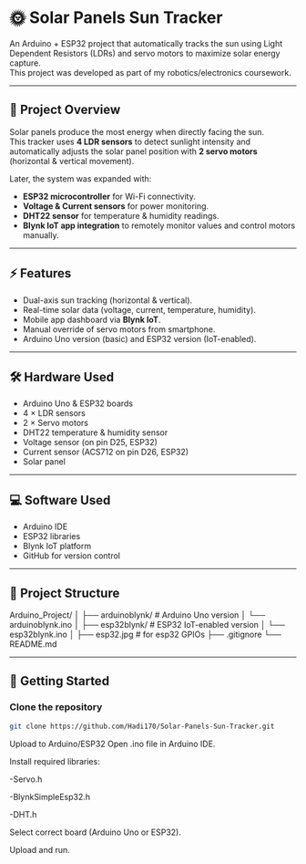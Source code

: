 # 🌞 Solar Panels Sun Tracker

An Arduino + ESP32 project that automatically tracks the sun using Light Dependent Resistors (LDRs) and servo motors to maximize solar energy capture.  
This project was developed as part of my robotics/electronics coursework.

---

## 📖 Project Overview
Solar panels produce the most energy when directly facing the sun.  
This tracker uses **4 LDR sensors** to detect sunlight intensity and automatically adjusts the solar panel position with **2 servo motors** (horizontal & vertical movement).

Later, the system was expanded with:
- **ESP32 microcontroller** for Wi-Fi connectivity.
- **Voltage & Current sensors** for power monitoring.
- **DHT22 sensor** for temperature & humidity readings.
- **Blynk IoT app integration** to remotely monitor values and control motors manually.

---

## ⚡ Features
- Dual-axis sun tracking (horizontal & vertical).
- Real-time solar data (voltage, current, temperature, humidity).
- Mobile app dashboard via **Blynk IoT**.
- Manual override of servo motors from smartphone.
- Arduino Uno version (basic) and ESP32 version (IoT-enabled).

---

## 🛠 Hardware Used
- Arduino Uno & ESP32 boards
- 4 × LDR sensors
- 2 × Servo motors
- DHT22 temperature & humidity sensor
- Voltage sensor (on pin D25, ESP32)
- Current sensor (ACS712 on pin D26, ESP32)
- Solar panel

---

## 💻 Software Used
- Arduino IDE
- ESP32 libraries
- Blynk IoT platform
- GitHub for version control

---

## 📂 Project Structure
Arduino_Project/
│
├── arduinoblynk/ # Arduino Uno version
│ └── arduinoblynk.ino
│
├── esp32blynk/ # ESP32 IoT-enabled version
│ └── esp32blynk.ino
│
├── esp32.jpg # for esp32 GPIOs
├── .gitignore
└── README.md



---

## 🚀 Getting Started

### Clone the repository
```bash
git clone https://github.com/Hadi170/Solar-Panels-Sun-Tracker.git

```
Upload to Arduino/ESP32
Open .ino file in Arduino IDE.

Install required libraries:

-Servo.h

-BlynkSimpleEsp32.h

-DHT.h

Select correct board (Arduino Uno or ESP32).

Upload and run.
